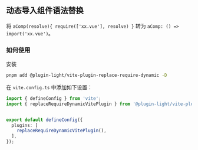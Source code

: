 ## 动态导入组件语法替换

将 `aComp(resolve){ require(['xx.vue'], resolve) }` 转为 `aComp: () => import('xx.vue')`。

### 如何使用

安装

```bash
pnpm add @plugin-light/vite-plugin-replace-require-dynamic -D
```

在 `vite.config.ts` 中添加如下设置：

```ts
import { defineConfig } from 'vite';
import { replaceRequireDynamicVitePlugin } from '@plugin-light/vite-plugin-replace-require-dynamic';


export default defineConfig({
  plugins: [
    replaceRequireDynamicVitePlugin(),
  ],
});
```
